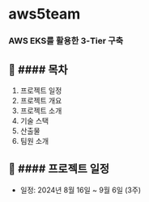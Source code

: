 # aws5team

### AWS EKS를 활용한 3-Tier 구축

📜 #### 목차
---
1. 프로젝트 일정
2. 프로젝트 개요
3. 프로젝트 소개
4. 기술 스택
5. 산출물
6. 팀원 소개

📅 #### 프로젝트 일정
---
- 일정: 2024년 8월 16일 ~ 9월 6일 (3주)
